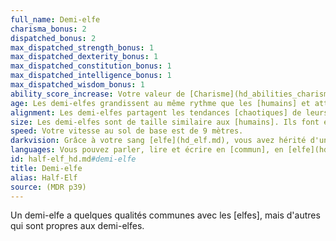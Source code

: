 ```yaml
---
full_name: Demi-elfe
charisma_bonus: 2
dispatched_bonus: 2
max_dispatched_strength_bonus: 1
max_dispatched_dexterity_bonus: 1
max_dispatched_constitution_bonus: 1
max_dispatched_intelligence_bonus: 1
max_dispatched_wisdom_bonus: 1
ability_score_increase: Votre valeur de [Charisme](hd_abilities_charisma.md) augmente de 2 et deux autres valeurs de votre choix de 1.
age: Les demi-elfes grandissent au même rythme que les [humains] et atteignent leur maturité vers 20 ans. Par contre, ils vivent bien plus longtemps que les [humains] et il n'est pas rare qu'ils dépassent 180 ans.
alignment: Les demi-elfes partagent les tendances [chaotiques] de leurs ancêtres [elfes]. Ils apprécient leur liberté et la créativité, et n'ont aucune envie de suivre un leader ou d'en devenir un eux-mêmes. Ils n'apprécient pas qu'on leur impose des règles ou qu'on attende des choses d'eux, et se montrent parfois peu fiables, ou tout au moins imprévisibles.
size: Les demi-elfes sont de taille similaire aux [humains]. Ils font entre 1,50 mètre et 1,80 mètre et sont de taille moyenne.
speed: Votre vitesse au sol de base est de 9 mètres.
darkvision: Grâce à votre sang [elfe](hd_elf.md), vous avez hérité d'une vision supérieure dans l'[obscurité] et dans la [lumière faible]. Dans un rayon de 18 mètres, vous pouvez voir dans une zone de [lumière faible] comme s'il s'agissait d'une [lumière vive] et dans l'[obscurité] comme s'il s'agissait d'une [lumière faible]. Par contre, vous ne distinguez pas les couleurs dans l'[obscurité], seulement des nuances de gris.
languages: Vous pouvez parler, lire et écrire en [commun], en [elfe](hd_elf.md) et dans une autre langue de votre choix.
id: half-elf_hd.md#demi-elfe
title: Demi-elfe
alias: Half-Elf
source: (MDR p39)
---
```


Un demi-elfe a quelques qualités communes avec les [elfes], mais d'autres qui sont propres aux demi-elfes.

